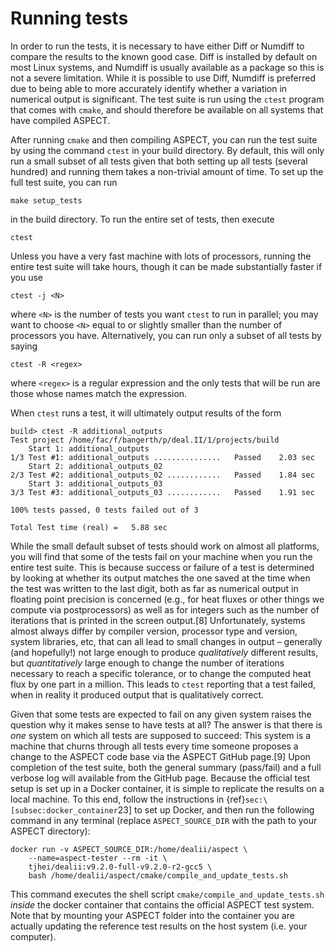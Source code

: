 # Running tests

In order to run the tests, it is necessary to have either Diff or Numdiff to
compare the results to the known good case. Diff is installed by default on
most Linux systems, and Numdiff is usually available as a package so this is
not a severe limitation. While it is possible to use Diff, Numdiff is
preferred due to being able to more accurately identify whether a variation in
numerical output is significant. The test suite is run using the `ctest`
program that comes with `cmake`, and should therefore be available on all
systems that have compiled ASPECT.

After running `cmake` and then compiling
ASPECT, you can run the test suite by using the
command `ctest` in your build directory. By default, this will only run a
small subset of all tests given that both setting up all tests (several
hundred) and running them takes a non-trivial amount of time. To set up the
full test suite, you can run

``` ksh
make setup_tests
```

in the build directory. To run the entire set of tests, then execute

``` ksh
ctest
```

Unless you have a very fast machine with lots of processors, running the
entire test suite will take hours, though it can be made substantially faster
if you use

``` ksh
ctest -j <N>
```

where `<N>` is the number of tests you want `ctest` to run in parallel; you
may want to choose `<N>` equal to or slightly smaller than the number of
processors you have. Alternatively, you can run only a subset of all tests by
saying

``` ksh
ctest -R <regex>
```

where `<regex>` is a regular expression and the only tests that will be run
are those whose names match the expression.

When `ctest` runs a test, it will ultimately output results of the form

``` ksh
build> ctest -R additional_outputs
Test project /home/fac/f/bangerth/p/deal.II/1/projects/build
    Start 1: additional_outputs
1/3 Test #1: additional_outputs ...............   Passed    2.03 sec
    Start 2: additional_outputs_02
2/3 Test #2: additional_outputs_02 ............   Passed    1.84 sec
    Start 3: additional_outputs_03
3/3 Test #3: additional_outputs_03 ............   Passed    1.91 sec

100% tests passed, 0 tests failed out of 3

Total Test time (real) =   5.88 sec
```

While the small default subset of tests should work on almost all platforms,
you will find that some of the tests fail on your machine when you run the
entire test suite. This is because success or failure of a test is determined
by looking at whether its output matches the one saved at the time when the
test was written to the last digit, both as far as numerical output in
floating point precision is concerned (e.g., for heat fluxes or other things
we compute via postprocessors) as well as for integers such as the number of
iterations that is printed in the screen output.[8] Unfortunately, systems
almost always differ by compiler version, processor type and version, system
libraries, etc, that can all lead to small changes in output &ndash; generally
(and hopefully!) not large enough to produce *qualitatively* different
results, but *quantitatively* large enough to change the number of iterations
necessary to reach a specific tolerance, or to change the computed heat flux
by one part in a million. This leads to `ctest` reporting that a test failed,
when in reality it produced output that is qualitatively correct.

Given that some tests are expected to fail on any given system raises the
question why it makes sense to have tests at all? The answer is that there is
*one* system on which all tests are supposed to succeed: This system is a
machine that churns through all tests every time someone proposes a change to
the ASPECT code base via the
ASPECT GitHub page.[9] Upon completion of the test
suite, both the general summary (pass/fail) and a full verbose log will
available from the GitHub page. Because the official test setup is set up in a
Docker container, it is simple to replicate the results on a local machine. To
this end, follow the instructions in
{ref}`sec:\[subsec:docker_container`23] to set up Docker, and then run
the following command in any terminal (replace `ASPECT_SOURCE_DIR` with the
path to your ASPECT directory):

``` ksh
docker run -v ASPECT_SOURCE_DIR:/home/dealii/aspect \
    --name=aspect-tester --rm -it \
    tjhei/dealii:v9.2.0-full-v9.2.0-r2-gcc5 \
    bash /home/dealii/aspect/cmake/compile_and_update_tests.sh
```

This command executes the shell script `cmake/compile_and_update_tests.sh`
*inside* the docker container that contains the official
ASPECT test system. Note that by mounting your
ASPECT folder into the container you are actually
updating the reference test results on the host system (i.e. your computer).

